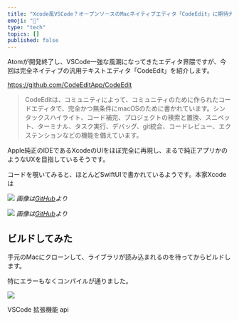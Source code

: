 ```yaml
---
title: "Xcode風VSCode？オープンソースのMacネイティブエディタ「CodeEdit」に期待大"
emoji: "🦔"
type: "tech"
topics: []
published: false
---
```


Atomが開発終了し、VSCode一強な風潮になってきたエディタ界隈ですが、今回は完全ネイティブの汎用テキストエディタ「CodeEdit」を紹介します。

https://github.com/CodeEditApp/CodeEdit

> CodeEditは、コミュニティによって、コミュニティのために作られたコードエディタで、完全かつ無条件にmacOSのために書かれています。シンタックスハイライト、コード補完、プロジェクトの検索と置換、スニペット、ターミナル、タスク実行、デバッグ、git統合、コードレビュー、エクステンションなどの機能を備えています。

Apple純正のIDEであるXcodeのUIをほぼ完全に再現し、まるで純正アプリかのようなUXを目指しているそうです。

コードを覗いてみると、ほとんどSwiftUIで書かれているようです。本家Xcodeは

![](https://user-images.githubusercontent.com/806104/163101427-4787970f-c78b-4a98-a29b-1ef26b62fd40.png)
*画像は[GitHub](https://github.com/CodeEditApp/CodeEdit)より*

![](https://user-images.githubusercontent.com/806104/163101287-feba5466-dde0-450c-a9ac-8f9dd3d00e52.png)
*画像は[GitHub](https://github.com/CodeEditApp/CodeEdit)より*

## ビルドしてみた

手元のMacにクローンして、ライブラリが読み込まれるのを待ってからビルドします。

特にエラーもなくコンパイルが通りました。

![](https://storage.googleapis.com/zenn-user-upload/d8510c7a0694-20220613.png)

VSCode 拡張機能 api
